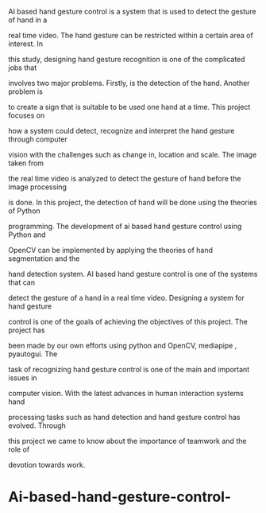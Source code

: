  AI based hand gesture control is a system that is used to detect the gesture of hand in a 

real time video. The hand gesture can be restricted within a certain area of interest. In 

this study, designing hand gesture recognition is one of the complicated jobs that 

involves two major problems. Firstly, is the detection of the hand. Another problem is 

to create a sign that is suitable to be used one hand at a time. This project focuses on 

how a system could detect, recognize and interpret the hand gesture through computer 

vision with the challenges such as change in, location and scale. The image taken from 

the real time video is analyzed to detect the gesture of hand before the image processing 

is done. In this project, the detection of hand will be done using the theories of Python 

programming. The development of ai based hand gesture control using Python and 

OpenCV can be implemented by applying the theories of hand segmentation and the 

hand detection system. AI based hand gesture control is one of the systems that can 

detect the gesture of a hand in a real time video. Designing a system for hand gesture 

control is one of the goals of achieving the objectives of this project. The project has 

been made by our own efforts using python and OpenCV, mediapipe , pyautogui. The 

task of recognizing hand gesture control is one of the main and important issues in 

computer vision. With the latest advances in human interaction systems hand 

processing tasks such as hand detection and hand gesture control has evolved. Through

this project we came to know about the importance of teamwork and the role of 

devotion towards work.
# Ai-based-hand-gesture-control-

